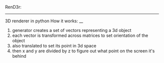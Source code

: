 RenD3r:
___
3D renderer in python
How it works:
__
1. generator creates a set of vectors representing a 3d object
2. each vector is transformed across matrices to set orientation of the object
3. also translated to set its point in 3d space
4. then x and y are divided by z to figure out what point on the screen it's behind
